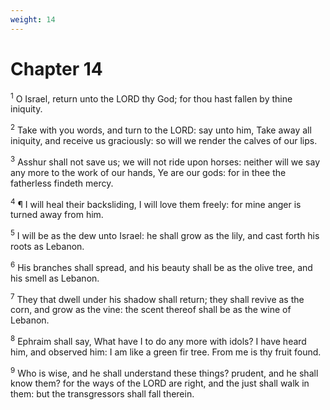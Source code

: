 ```yaml
---
weight: 14
---
```


# Chapter 14

<sup>1</sup> O Israel, return unto the LORD thy God; for thou hast fallen by thine iniquity. 

<sup>2</sup> Take with you words, and turn to the LORD: say unto him, Take away all iniquity, and receive us graciously: so will we render the calves of our lips. 

<sup>3</sup> Asshur shall not save us; we will not ride upon horses: neither will we say any more to the work of our hands, Ye are our gods: for in thee the fatherless findeth mercy. 

<sup>4</sup> ¶ I will heal their backsliding, I will love them freely: for mine anger is turned away from him. 

<sup>5</sup> I will be as the dew unto Israel: he shall grow as the lily, and cast forth his roots as Lebanon. 

<sup>6</sup> His branches shall spread, and his beauty shall be as the olive tree, and his smell as Lebanon. 

<sup>7</sup> They that dwell under his shadow shall return; they shall revive as the corn, and grow as the vine: the scent thereof shall be as the wine of Lebanon. 

<sup>8</sup> Ephraim shall say, What have I to do any more with idols? I have heard him, and observed him: I am like a green fir tree. From me is thy fruit found. 

<sup>9</sup> Who is wise, and he shall understand these things? prudent, and he shall know them? for the ways of the LORD are right, and the just shall walk in them: but the transgressors shall fall therein. 

